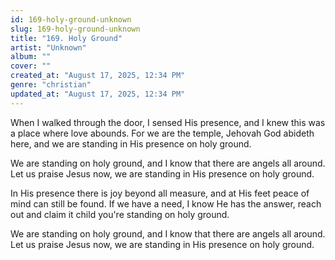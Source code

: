 ```yaml
---
id: 169-holy-ground-unknown
slug: 169-holy-ground-unknown
title: "169. Holy Ground"
artist: "Unknown"
album: ""
cover: ""
created_at: "August 17, 2025, 12:34 PM"
genre: "christian"
updated_at: "August 17, 2025, 12:34 PM"
---
```


When I walked through the door, I sensed His presence, and I knew this was a place where love abounds. For we are the temple, Jehovah God abideth here, and we are standing in His presence on holy ground. 

We are standing on holy ground, and I know that there are angels all around. Let us praise Jesus now, we are standing in His presence on holy ground. 

In His presence there is joy beyond all measure, and at His feet peace of mind can still be found. If we have a need, I know He has the answer, reach out and claim it child you're standing on holy ground. 

We are standing on holy ground, and I know that there are angels all around. Let us praise Jesus now, we are standing in His presence on holy ground. 

